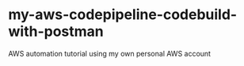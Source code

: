 # my-aws-codepipeline-codebuild-with-postman
AWS automation tutorial using my own personal AWS account
